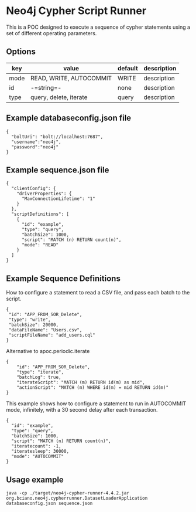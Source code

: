 # Neo4j Cypher Script Runner

This is a POC designed to execute a sequence of cypher statements using a set of different operating parameters.

## Options

| key  | value  | default  | description
|---|---|---|---|
| mode  |  READ, WRITE, AUTOCOMMIT | WRITE | description  |  
| id | -=string=-  | none | description  |    
| type  | query, delete, iterate  | query |description  |   

## Example databaseconfig.json file
```
{
  "boltUri": "bolt://localhost:7687",
  "username":"neo4j",
  "password":"neo4j"
}
```

## Example sequence.json file
```
{
  "clientConfig": {
    "driverProperties": {
      "MaxConnectionLifetime": "1"
    }
  },
  "scriptDefinitions": [
    {
      "id": "example",
      "type": "query",
      "batchSize": 1000,
      "script": "MATCH (n) RETURN count(n)",
      "mode": "READ"
    }
  ]
}
```

## Example Sequence Definitions

How to configure a statement to read a CSV file, and pass each batch to the script.
```
{
 "id": "APP_FROM_SOR_Delete",
 "type": "write", 
 "batchSize": 20000, 
 "dataFileName": "Users.csv",  
 "scriptFileName": "add_users.cql"
}
```

Alternative to apoc.periodic.iterate
```
{
    "id": "APP_FROM_SOR_Delete", 
    "type": "iterate", 
    "batchLog": true, 
    "iterateScript": "MATCH (m) RETURN id(m) as mid", 
    "actionScript": "MATCH (m) WHERE id(m) = mid RETURN id(m)"
}
```

This example shows how to configure a statement to run in AUTOCOMMIT mode, infinitely, with a 30 second delay after each transaction.
```
{
  "id": "example",
  "type": "query",
  "batchSize": 1000,
  "script": "MATCH (n) RETURN count(n)",
  "iteratecount": -1,
  "iteratesleep": 30000,
  "mode": "AUTOCOMMIT"
}
```

## Usage example

```
java -cp ./target/neo4j-cypher-runner-4.4.2.jar org.bciano.neo4j.cypherrunner.DatasetLoaderApplication databaseconfig.json sequence.json
```